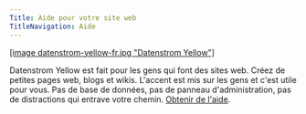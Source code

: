 ```yaml
---
Title: Aide pour votre site web
TitleNavigation: Aide
---
```

[[image datenstrom-yellow-fr.jpg "Datenstrom Yellow"]](https://datenstrom.se/fr/yellow/)

Datenstrom Yellow est fait pour les gens qui font des sites web. Créez de petites pages web, blogs et wikis. L'accent est mis sur les gens et c'est utile pour vous. Pas de base de données, pas de panneau d'administration, pas de distractions qui entrave votre chemin. [Obtenir de l'aide](support).
